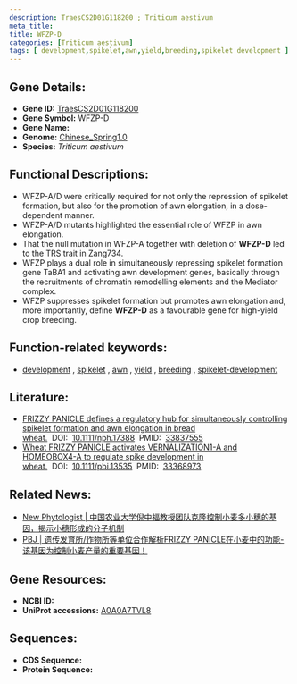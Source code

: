 ```yaml
---
description: TraesCS2D01G118200 ; Triticum aestivum
meta_title:
title: WFZP-D
categories: [Triticum aestivum]
tags: [ development,spikelet,awn,yield,breeding,spikelet development ]
---
```


## Gene Details:
- **Gene ID:**	[TraesCS2D01G118200](https://ensembl.gramene.org/Triticum_aestivum/Gene/Summary?g=TraesCS2D01G118200)
- **Gene Symbol:** WFZP-D
- **Gene Name:** 
- **Genome:** [Chinese_Spring1.0](https://ensembl.gramene.org/Triticum_aestivum/Info/Index)
- **Species:** *Triticum aestivum*

## Functional Descriptions:
   - WFZP-A/D were critically required for not only the repression of spikelet formation, but also for the promotion of awn elongation, in a dose-dependent manner.
   - WFZP-A/D mutants highlighted the essential role of WFZP in awn elongation.
   - That the null mutation in WFZP-A together with deletion of **WFZP-D** led to the TRS trait in Zang734.
   - WFZP plays a dual role in simultaneously repressing spikelet formation gene TaBA1 and activating awn development genes, basically through the recruitments of chromatin remodelling elements and the Mediator complex.
   - WFZP suppresses spikelet formation but promotes awn elongation and, more importantly, define **WFZP-D** as a favourable gene for high-yield crop breeding.

## Function-related keywords:
   - [development](/tags/development/)&nbsp;,&nbsp;[spikelet](/tags/spikelet/)&nbsp;,&nbsp;[awn](/tags/awn/)&nbsp;,&nbsp;[yield](/tags/yield/)&nbsp;,&nbsp;[breeding](/tags/breeding/)&nbsp;,&nbsp;[spikelet-development](/tags/spikelet-development/)

## Literature:
   - [FRIZZY PANICLE defines a regulatory hub for simultaneously controlling spikelet formation and awn elongation in bread wheat.]( https://nph.onlinelibrary.wiley.com/doi/10.1111/nph.17388)&nbsp;&nbsp;DOI:&nbsp;&nbsp;[10.1111/nph.17388](https://nph.onlinelibrary.wiley.com/doi/10.1111/nph.17388)&nbsp;&nbsp;PMID:&nbsp;&nbsp;[33837555](https://pubmed.ncbi.nlm.nih.gov/33837555/)
   - [Wheat FRIZZY PANICLE activates VERNALIZATION1-A and HOMEOBOX4-A to regulate spike development in wheat.]( https://onlinelibrary.wiley.com/doi/10.1111/pbi.13535)&nbsp;&nbsp;DOI:&nbsp;&nbsp;[10.1111/pbi.13535](https://onlinelibrary.wiley.com/doi/10.1111/pbi.13535)&nbsp;&nbsp;PMID:&nbsp;&nbsp;[33368973](https://pubmed.ncbi.nlm.nih.gov/33368973/)

## Related News:
   - [New Phytologist | 中国农业大学倪中福教授团队克隆控制小麦多小穗的基因，揭示小穗形成的分子机制](https://mp.weixin.qq.com/s?__biz=Mzg3MDEwNDEyMg==&mid=2247508240&idx=3&sn=99389891f66648bb6b5a7a2e3ea3a188&chksm=ce900c45f9e78553ec6de0c03263f933eb57a8fd236926cc98ff19d06b890606c8e355011512&scene=27#wechat_redirect)
   - [PBJ | 遗传发育所/作物所等单位合作解析FRIZZY PANICLE在小麦中的功能- 该基因为控制小麦产量的重要基因！](https://mp.weixin.qq.com/s?__biz=Mzg3MDEwNDEyMg==&mid=2247502581&idx=1&sn=566fa6f2f4c15964ad35d44f54f875ac&chksm=ce9067a0f9e7eeb631c7636636ce5a90cd9d4b4f3ef5f68c53212ed814230e8bb3ee8786c31d&scene=27#wechat_redirect)

## Gene Resources:
- **NCBI ID:**  [](https://www.ncbi.nlm.nih.gov/gene/?term=)
- **UniProt accessions:** [A0A0A7TVL8](https://www.uniprot.org/uniprotkb/A0A0A7TVL8/entry)



## Sequences:
- **CDS Sequence:**
- **Protein Sequence:**
